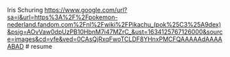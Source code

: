 Iris Schuring
https://www.google.com/url?sa=i&url=https%3A%2F%2Fpokemon-nederland.fandom.com%2Fnl%2Fwiki%2FPikachu_(pok%25C3%25A9dex)&psig=AOvVaw0dpUzPB10HbnM7i47MZrC_&ust=1634125767126000&source=images&cd=vfe&ved=0CAsQjRxqFwoTCLDF8YHnxPMCFQAAAAAdAAAAABAD
#   r e s u m e  
 